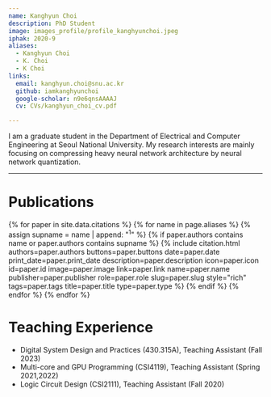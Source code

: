 ```yaml
---
name: Kanghyun Choi
description: PhD Student
image: images_profile/profile_kanghyunchoi.jpeg
iphak: 2020-9
aliases:
  - Kanghyun Choi
  - K. Choi
  - K Choi
links:
  email: kanghyun.choi@snu.ac.kr
  github: iamkanghyunchoi
  google-scholar: n9e6qnsAAAAJ
  cv: CVs/kanghyun_choi_cv.pdf

---
```


I am a graduate student in the Department of Electrical and Computer Engineering at Seoul National University. My research interests are mainly focusing on compressing heavy neural network architecture by neural network quantization.

---

# Publications 
{% for paper in site.data.citations %}
  {% for name in page.aliases %}
  {% assign supname = name | append: "<sup>1</sup>" %}
    {% if paper.authors contains name or paper.authors contains supname %}
      {% 
        include citation.html
        authors=paper.authors
        buttons=paper.buttons
        date=paper.date
        print_date=paper.print_date
        description=paper.description
        icon=paper.icon
        id=paper.id
        image=paper.image
        link=paper.link
        name=paper.name
        publisher=paper.publisher
        role=paper.role
        slug=paper.slug
        style="rich"
        tags=paper.tags
        title=paper.title
        type=paper.type
      %}
    {% endif %}
  {% endfor %}
{% endfor %}

# Teaching Experience
* Digital System Design and Practices (430.315A), Teaching Assistant (Fall 2023)
* Multi-core and GPU Programming (CSI4119), Teaching Assistant (Spring 2021,2022)
* Logic Circuit Design (CSI2111), Teaching Assistant (Fall 2020)



